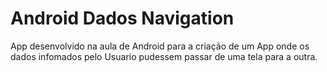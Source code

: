 # Android Dados Navigation

App desenvolvido na aula de Android para a criação de um App onde os dados infomados pelo Usuario pudessem passar de uma tela para a outra.

